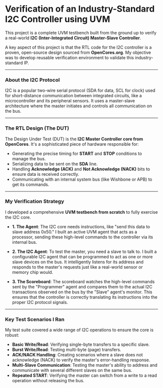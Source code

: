 

# Verification of an Industry-Standard I2C Controller using UVM

This project is a complete UVM testbench built from the ground up to verify a real-world **I2C (Inter-Integrated Circuit) Master-Slave Controller**.

A key aspect of this project is that the RTL code for the I2C controller is a proven, open-source design sourced from **OpenCores.org**. My objective was to develop reusable verification environment to validate this industry-standard IP.



---

### About the I2C Protocol

I2C is a popular two-wire serial protocol (SDA for data, SCL for clock) used for short-distance communication between integrated circuits, like a microcontroller and its peripheral sensors. It uses a master-slave architecture where the master initiates and controls all communication on the bus.

---

### The RTL Design (The DUT)

The Design Under Test (DUT) is the **I2C Master Controller core from OpenCores**. It's a sophisticated piece of hardware responsible for:
* Generating the precise timing for **START** and **STOP** conditions to manage the bus.
* Serializing data to be sent on the **SDA** line.
* Handling **Acknowledge (ACK)** and **Not Acknowledge (NACK)** bits to ensure data is received correctly.
* Communicating with an internal system bus (like Wishbone or APB) to get its commands.

---

### My Verification Strategy

I developed a comprehensive **UVM testbench from scratch** to fully exercise the I2C core.

* **1. The Agent**: The I2C core needs instructions, like "send this data to slave address 0x50." I built an active UVM agent that acts as a processor, sending these high-level commands to the controller via its internal bus.

* **2. The I2C Agent**: To test the master, you need a slave to talk to. I built a configurable I2C agent that can be programmed to act as one or more slave devices on the bus. It intelligently listens for its address and responds to the master's requests just like a real-world sensor or memory chip would.

* **3. The Scoreboard**: The scoreboard watches the high-level commands sent by the "Programmer" agent and compares them to the actual I2C transactions observed on the bus by the "Slave" agent's monitor. This ensures that the controller is correctly translating its instructions into the proper I2C protocol signals.

---

### Key Test Scenarios I Ran

My test suite covered a wide range of I2C operations to ensure the core is robust:

* **Basic Write/Read**: Verifying single-byte transfers to a specific slave.
* **Burst Write/Read**: Testing multi-byte (page) transfers.
* **ACK/NACK Handling**: Creating scenarios where a slave does not acknowledge (NACK) to verify the master's error-handling response.
* **Multi-Slave Communication**: Testing the master's ability to address and communicate with several different slaves on the same bus.
* **Repeated START**: Verifying the master can switch from a write to a read operation without releasing the bus.
